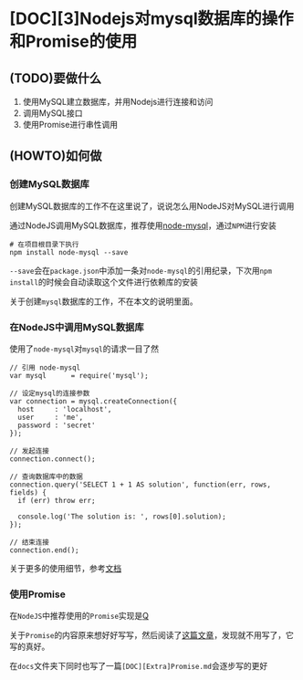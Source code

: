 [DOC][3]Nodejs对mysql数据库的操作和Promise的使用
=============================================

## (TODO)要做什么
1. 使用MySQL建立数据库，并用Nodejs进行连接和访问
2. 调用MySQL接口
3. 使用Promise进行串性调用

## (HOWTO)如何做
### 创建MySQL数据库

创建MySQL数据库的工作不在这里说了，说说怎么用NodeJS对MySQL进行调用

通过NodeJS调用MySQL数据库，推荐使用[node-mysql](https://github.com/felixge/node-mysql)，通过`NPM`进行安装

```shell
# 在项目根目录下执行
npm install node-mysql --save
```

`--save`会在`package.json`中添加一条对`node-mysql`的引用纪录，下次用`npm install`的时候会自动读取这个文件进行依赖库的安装

关于创建`mysql`数据库的工作，不在本文的说明里面。

### 在NodeJS中调用MySQL数据库

使用了`node-mysql`对`mysql`的请求一目了然

```
// 引用 node-mysql
var mysql      = require('mysql');

// 设定mysql的连接参数
var connection = mysql.createConnection({
  host     : 'localhost',
  user     : 'me',
  password : 'secret'
});

// 发起连接
connection.connect();

// 查询数据库中的数据
connection.query('SELECT 1 + 1 AS solution', function(err, rows, fields) {
  if (err) throw err;

  console.log('The solution is: ', rows[0].solution);
});

// 结束连接
connection.end();
```

关于更多的使用细节，参考[文档](https://github.com/felixge/node-mysql)

### 使用Promise

在`NodeJS`中推荐使用的`Promise`实现是[Q](https://github.com/kriskowal/q)

关于`Promise`的内容原来想好好写写，然后阅读了[这篇文章](http://www.ituring.com.cn/article/54547)，发现就不用写了，它写的真好。

在`docs`文件夹下同时也写了一篇`[DOC][Extra]Promise.md`会逐步写的更好